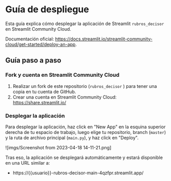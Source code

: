 # Guía de despliegue

Esta guía explica cómo desplegar la aplicación de Streamlit `rubros_decisor` en Streamlit Community Cloud.

Documentación oficial: https://docs.streamlit.io/streamlit-community-cloud/get-started/deploy-an-app.

## Guía paso a paso

### Fork y cuenta en Streamlit Community Cloud

1. Realizar un fork de este repositorio (`rubros_decisor` ) para tener una copia en tu cuenta de GitHub.
2. Crear una cuenta en Streamlit Community Cloud: https://share.streamlit.io/

### Desplegar la aplicación

Para desplegar la aplicación, haz click en "New App" en la esquina superior derecha de tu espacio de trabajo, luego elige tu repositorio, branch (`master`) y la ruta de archivo principal (`main.py`), y haz click en "Deploy". 

![imgs/Screenshot from 2023-04-18 14-11-21.png]

Tras eso, la aplicación se desplegará automáticamente y estará disponible en una URL similar a:
  * https://{{usuario}}-rubros-decisor-main-4qzfpr.streamlit.app/

